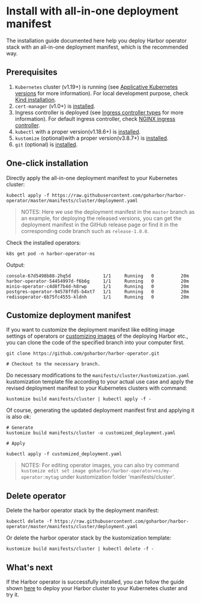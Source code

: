 # Install with all-in-one deployment manifest

The installation guide documented here help you deploy Harbor operator stack with an all-in-one deployment manifest, which 
is the recommended way.

## Prerequisites

1. `Kubernetes` cluster (v1.19+) is running (see [Applicative Kubernetes versions](../../README.md#applicative-kubernetes-versions)
   for more information). For local development purpose, check [Kind installation](./kind-installation.md).
1. `cert-manager` (v1.0+) is [installed](https://cert-manager.io/docs/installation/kubernetes/).
1. Ingress controller is deployed (see [Ingress controller types](../../README.md#ingress-controller-types) for more information). For default
   ingress controller, check [NGINX ingress controller](https://kubernetes.github.io/ingress-nginx/deploy/).
1. `kubectl` with a proper version(v1.18.6+) is [installed](https://kubernetes.io/docs/tasks/tools/).
1. `kustomize` (optional)with a proper version(v3.8.7+) is [installed](https://kubectl.docs.kubernetes.io/installation/kustomize/).
1. `git` (optional) is [installed](https://git-scm.com/book/en/v2/Getting-Started-Installing-Git).

## One-click installation

Directly apply the all-in-one deployment manifest to your Kubernetes cluster:

```shell
kubectl apply -f https://raw.githubusercontent.com/goharbor/harbor-operator/master/manifests/cluster/deployment.yaml
```

>NOTES: Here we use the deployment manifest in the `master` branch as an example, for deploying the released versions, 
> you can get the deployment manifest in the GitHub release page or find it in the corresponding code branch such as `release-1.0.0`.

Check the installed operators:

```shell
k8s get pod -n harbor-operator-ns
```

Output:

```log
console-67d5498b88-2hq5d            1/1     Running   0          20m
harbor-operator-54454997d-f6b6g     1/1     Running   0          20m
minio-operator-c4d8f7b4d-h8rwp      1/1     Running   0          20m
postgres-operator-94578ffd5-b4xt7   1/1     Running   0          20m
redisoperator-6b75fc4555-kldnh      1/1     Running   0          20m
```

## Customize deployment manifest

If you want to customize the deployment manifest like editing image settings of operators 
or [customizing images](../customize-images.md#by-operator-environment-variables) of the deploying Harbor etc., you can 
clone the code of the specified branch into your computer first.

```shell
git clone https://github.com/goharbor/harbor-operator.git

# Checkout to the necessary branch.
```

Do necessary modifications to the `manifests/cluster/kustomization.yaml` kustomization template file according to 
your actual use case and apply the revised deployment manifest to your Kubernetes clusters with command:

```shell
kustomize build manifests/cluster | kubectl apply -f -
```
Of course, generating the updated deployment manifest first and applying it is also ok:

```shell
# Generate
kustomize build manifests/cluster -o customized_deployment.yaml

# Apply

kubectl apply -f customized_deployment.yaml
```

>NOTES: For editing operator images, you can also try 
> command `kustomize edit set image goharbor/harbor-operator=ns/my-operator:mytag` under kustomization folder 'manifests/cluster'.

## Delete operator

Delete the harbor operator stack by the deployment manifest:

```shell
kubectl delete -f https://raw.githubusercontent.com/goharbor/harbor-operator/master/manifests/cluster/deployment.yaml
```
Or delete the harbor operator stack by the kustomization template:

```shell
kustomize build manifests/cluster | kubectl delete -f -
```

## What's next

If the Harbor operator is successfully installed, you can follow the guide
shown [here](../tutorial.md#deploy-harbor-cluster) to deploy your Harbor cluster to your Kubernetes cluster and try it.